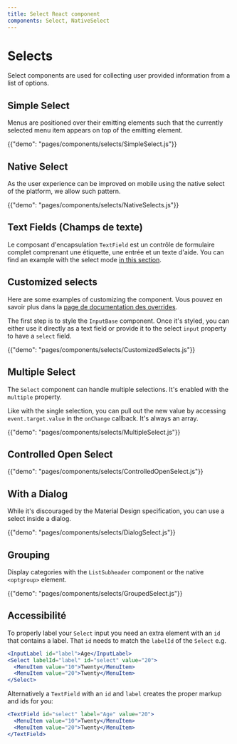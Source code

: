 ```yaml
---
title: Select React component
components: Select, NativeSelect
---
```


# Selects

<p class="description">Select components are used for collecting user provided information from a list of options.</p>

## Simple Select

Menus are positioned over their emitting elements such that the currently selected menu item appears on top of the emitting element.

{{"demo": "pages/components/selects/SimpleSelect.js"}}

## Native Select

As the user experience can be improved on mobile using the native select of the platform, we allow such pattern.

{{"demo": "pages/components/selects/NativeSelects.js"}}

## Text Fields (Champs de texte)

Le composant d'encapsulation `TextField` est un contrôle de formulaire complet comprenant une étiquette, une entrée et un texte d'aide. You can find an example with the select mode [in this section](/components/text-fields/#select).

## Customized selects

Here are some examples of customizing the component. Vous pouvez en savoir plus dans la [page de documentation des overrides](/customization/components/).

The first step is to style the `InputBase` component. Once it's styled, you can either use it directly as a text field or provide it to the select `input` property to have a `select` field.

{{"demo": "pages/components/selects/CustomizedSelects.js"}}

## Multiple Select

The `Select` component can handle multiple selections. It's enabled with the `multiple` property.

Like with the single selection, you can pull out the new value by accessing `event.target.value` in the `onChange` callback. It's always an array.

{{"demo": "pages/components/selects/MultipleSelect.js"}}

## Controlled Open Select

{{"demo": "pages/components/selects/ControlledOpenSelect.js"}}

## With a Dialog

While it's discouraged by the Material Design specification, you can use a select inside a dialog.

{{"demo": "pages/components/selects/DialogSelect.js"}}

## Grouping

Display categories with the `ListSubheader` component or the native `<optgroup>` element.

{{"demo": "pages/components/selects/GroupedSelect.js"}}

## Accessibilité

To properly label your `Select` input you need an extra element with an `id` that contains a label. That `id` needs to match the `labelId` of the `Select` e.g.

```jsx
<InputLabel id="label">Age</InputLabel>
<Select labelId="label" id="select" value="20">
  <MenuItem value="10">Twenty</MenuItem>
  <MenuItem value="20">Twenty</MenuItem>
</Select>
```

Alternatively a `TextField` with an `id` and `label` creates the proper markup and ids for you:

```jsx
<TextField id="select" label="Age" value="20">
  <MenuItem value="10">Twenty</MenuItem>
  <MenuItem value="20">Twenty</MenuItem>
</TextField>
```